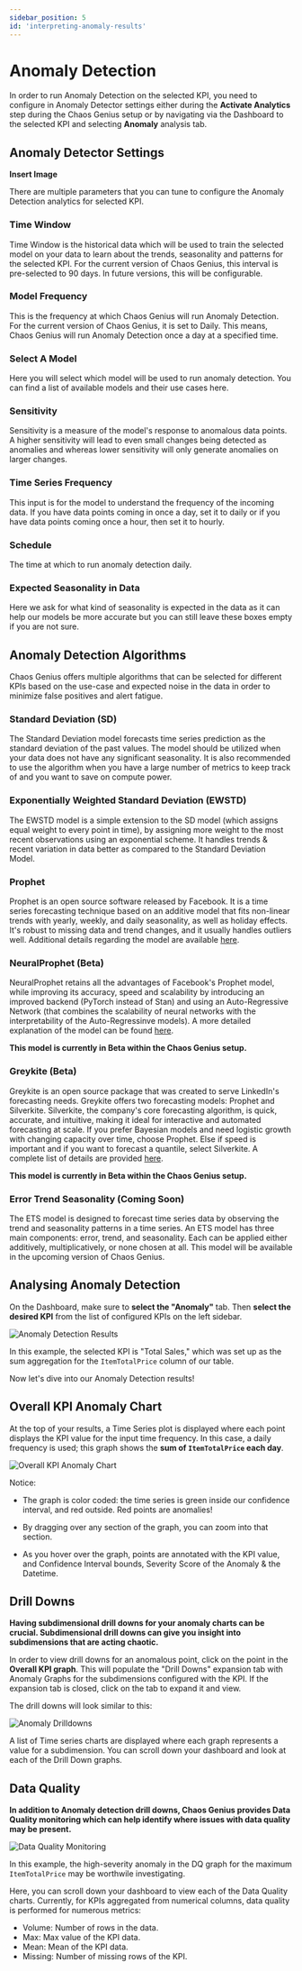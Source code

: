 ```yaml
---
sidebar_position: 5
id: 'interpreting-anomaly-results'
---
```


# Anomaly Detection

In order to run Anomaly Detection on the selected KPI, you need to configure in Anomaly Detector settings either during the **Activate Analytics** step during the Chaos Genius setup or by navigating via the Dashboard to the selected KPI and selecting **Anomaly** analysis tab. 

## Anomaly Detector Settings

**Insert Image**

There are multiple parameters that you can tune to configure the Anomaly Detection analytics for selected KPI. 

### Time Window

Time Window is the historical data which will be used to train the selected model on your data to learn about the trends, seasonality and patterns for the selected KPI. For the current version of Chaos Genius, this interval is pre-selected to 90 days. In future versions, this will be configurable.

### Model Frequency

This is the frequency at which Chaos Genius will run Anomaly Detection. For the current version of Chaos Genius, it is set to Daily. This means, Chaos Genius will run Anomaly Detection once a day at a specified time.

### Select A Model

Here you will select which model will be used to run anomaly detection. You can find a list of available models and their use cases here.

### Sensitivity

Sensitivity is a measure of the model's response to anomalous data points. A higher sensitivity will lead to even small changes being detected as anomalies and whereas lower sensitivity will only generate anomalies on larger changes.

### Time Series Frequency

This input is for the model to understand the frequency of the incoming data. If you have data points coming in once a day, set it to daily or if you have data points coming once a hour, then set it to hourly.

### Schedule

The time at which to run anomaly detection daily.

### Expected Seasonality in Data

Here we ask for what kind of seasonality is expected in the data as it can help our models be more accurate but you can still leave these boxes empty if you are not sure.


## Anomaly Detection Algorithms

Chaos Genius offers multiple algorithms that can be selected for different KPIs based on the use-case and expected noise in the data in order to minimize false positives and alert fatigue. 

### Standard Deviation (SD)

The Standard Deviation model forecasts time series prediction as the standard deviation of the past values.  The model should be utilized when your data does not have any significant seasonality. It is also recommended to use the algorithm when you have a large number of metrics to keep track of and you want to save on compute power.

### Exponentially Weighted Standard Deviation (EWSTD)

The EWSTD model is a simple extension to the SD model (which assigns equal weight to every point in time), by assigning more weight to the most recent observations using an exponential scheme. It handles trends & recent variation in data better as compared to the Standard Deviation Model.

### Prophet

Prophet is an open source software released by Facebook. It is a time series forecasting technique based on an additive model that fits non-linear trends with yearly, weekly, and daily seasonality, as well as holiday effects. It's robust to missing data and trend changes, and it usually handles outliers well. Additional details regarding the model are available [here](https://research.fb.com/prophet-forecasting-at-scale/).

### NeuralProphet (Beta)

NeuralProphet retains all the advantages of Facebook's Prophet model, while improving its accuracy, speed and scalability by introducing an improved backend (PyTorch instead of Stan) and using an Auto-Regressive Network (that combines the scalability of neural networks with the interpretability of the Auto-Regressinve models).  A more detailed explanation of the model can be found [here](https://neuralprophet.com/model-overview/).  

**This model is currently in Beta within the Chaos Genius setup.**

### Greykite (Beta)

Greykite is an open source package that was created to serve LinkedIn's forecasting needs. Greykite offers two forecasting models: Prophet and Silverkite. Silverkite, the company's core forecasting algorithm, is quick, accurate, and intuitive, making it ideal for interactive and automated forecasting at scale. If you prefer Bayesian models and need logistic growth with changing capacity over time, choose Prophet. Else if speed is important and if you want to forecast a quantile, select Silverkite. A complete list of details are provided [here](https://linkedin.github.io/greykite/docs/0.1.0/html/pages/stepbystep/0100_choose_model.html). 

**This model is currently in Beta within the Chaos Genius setup.**

### Error Trend Seasonality (Coming Soon)

The ETS model is designed to forecast time series data by observing the trend and seasonality patterns in a time series. An ETS model has three main components: error, trend, and seasonality. Each can be applied either additively, multiplicatively, or none chosen at all. This model will be available in the upcoming version of Chaos Genius.


## Analysing Anomaly Detection

On the Dashboard, make sure to **select the "Anomaly"** tab. Then **select the desired KPI** from the list of configured KPIs on the left sidebar.

![Anomaly Detection Results](/img/kpi-and-dashboard/anomaly-dashboard-overview.png)

In this example, the selected KPI is "Total Sales," which was set up as the sum aggregation for the `ItemTotalPrice` column of our table.

Now let's dive into our Anomaly Detection results!

## Overall KPI Anomaly Chart

At the top of your results, a Time Series plot is displayed where each point displays the KPI value for the input time frequency. In this case, a daily frequency is used; this graph shows the **sum of `ItemTotalPrice` each day**.

![Overall KPI Anomaly Chart](/img/kpi-and-dashboard/anomaly-overall-kpi-chart.png)

Notice:

-   The graph is color coded: the time series is green inside our confidence interval, and red outside. Red points are anomalies!

-   By dragging over any section of the graph, you can zoom into that section.

-   As you hover over the graph, points are annotated with the KPI value, and Confidence Interval bounds, Severity Score of the Anomaly & the Datetime.

## Drill Downs

**Having subdimensional drill downs for your anomaly charts can be crucial. Subdimensional drill downs can give you insight into subdimensions that are acting chaotic.**

In order to view drill downs for an anomalous point, click on the point in the **Overall KPI graph**. This will populate the "Drill Downs" expansion tab with Anomaly Graphs for the subdimensions configured with the KPI. If the expansion tab is closed, click on the tab to expand it and view.

The drill downs will look similar to this:

![Anomaly Drilldowns](/img/kpi-and-dashboard/anomaly-drilldowns.png)

A list of Time series charts are displayed where each graph represents a value for a subdimension. You can scroll down your dashboard and look at each of the Drill Down graphs.

## Data Quality

**In addition to Anomaly detection drill downs, Chaos Genius provides Data Quality monitoring which can help identify where issues with data quality may be present.**

![Data Quality Monitoring](/img/kpi-and-dashboard/data-quality-monitoring.png)

In this example, the high-severity anomaly in the DQ graph for the maximum `ItemTotalPrice` may be worthwile investigating.

Here, you can scroll down your dashboard to view each of the Data Quality charts. Currently, for KPIs aggregated from numerical columns, data quality is performed for numerous metrics:

- Volume: Number of rows in the data.
- Max: Max value of the KPI data.
- Mean: Mean of the KPI data.
- Missing: Number of missing rows of the KPI.
